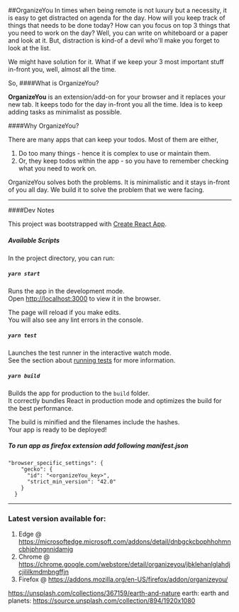 ##OrganizeYou
In times when being remote is not luxury but a necessity, 
it is easy to get distracted on agenda for the day. How will you keep track of things that needs to be done today? How can you focus on top 3 things that you need to work on the day? Well, you can write on whiteboard or a paper and look at it.
But, distraction is kind-of a devil who'll make you forget to look at the list.

We might have solution for it. What if we keep your 3 most important stuff in-front you, well, almost all the time.

So, 
####What is OrganizeYou?

**OrganizeYou** is an extension/add-on for your browser and it replaces your new tab. It keeps todo for the day in-front you all the time. Idea is to keep adding tasks as minimalist as possible. 

####Why OrganizeYou?

There are many apps that can keep your todos. 
Most of them are either,
 1. Do too many things - hence it is complex to use or maintain them.
 2. Or, they keep todos within the app - so you have to remember checking what you need to work on.

OrganizeYou solves both the problems. It is minimalistic and it stays in-front of you all day.
We build it to solve the problem that we were facing. 

--------------------------------------------------------------------

####Dev Notes

This project was bootstrapped with [Create React App](https://github.com/facebook/create-react-app).

##### Available Scripts

In the project directory, you can run:

##### `yarn start`

Runs the app in the development mode.<br />
Open [http://localhost:3000](http://localhost:3000) to view it in the browser.

The page will reload if you make edits.<br />
You will also see any lint errors in the console.

##### `yarn test`

Launches the test runner in the interactive watch mode.<br />
See the section about [running tests](https://facebook.github.io/create-react-app/docs/running-tests) for more information.

##### `yarn build`

Builds the app for production to the `build` folder.<br />
It correctly bundles React in production mode and optimizes the build for the best performance.

The build is minified and the filenames include the hashes.<br />
Your app is ready to be deployed!

##### To run app as firefox extension add following manifest.json

```
"browser_specific_settings": {
    "gecko": {
      "id": "<organizeYou_key>",
      "strict_min_version": "42.0"
    }
  }
``` 
------------------------------------
### Latest version available for: 
1. Edge @ https://microsoftedge.microsoft.com/addons/detail/dnbgckcbophhohmncbhjphngnnidamjg
2. Chrome @ https://chrome.google.com/webstore/detail/organizeyou/jbklehanlglahdjcjililkmdmbngffjn
3. Firefox @ https://addons.mozilla.org/en-US/firefox/addon/organizeyou/


https://unsplash.com/collections/367159/earth-and-nature
earth: 
earth and planets: https://source.unsplash.com/collection/894/1920x1080
